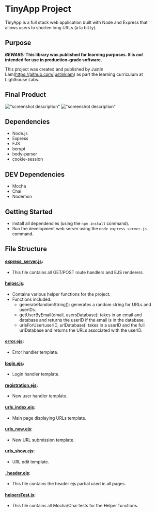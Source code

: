 # TinyApp Project

TinyApp is a full stack web application built with Node and Express that allows users to shorten long URLs (à la bit.ly).

## Purpose

**_BEWARE:_ This library was published for learning purposes. It is _not_ intended for use in production-grade software.**

This project was created and published by Justin Lam(https://github.com/justinklam) as part the learning curriculum at Lighthouse Labs. 

## Final Product

!["screenshot description"](#)
!["screenshot description"](#)

## Dependencies

- Node.js
- Express
- EJS
- bcrypt
- body-parser
- cookie-session

## DEV Dependencies
- Mocha
- Chai
- Nodemon

## Getting Started

- Install all dependencies (using the `npm install` command).
- Run the development web server using the `node express_server.js` command.

## File Structure
#### [**express_server.js**](https://github.com/justinklam/tinyapp/blob/master/express_server.js): 
* This file contains all GET/POST route handlers and EJS renderers.
#### [**helper.js**](https://github.com/justinklam/tinyapp/blob/master/helper.js):
* Contains various helper functions for the project.
* Functions included:
    * generateRandomString(): generates a random string for URLs and userIDs.
    * getUserByEmail(email, usersDatabase): takes in an email and database and returns the userID if the email is in the database.
    * urlsForUser(userID, urlDatabase): takes in a userID and the full urlDatabase and returns the URLs associated with the userID.
#### [**error.ejs**](https://github.com/justinklam/tinyapp/blob/master/views/error.ejs):
* Error handler template.
#### [**login.ejs**](https://github.com/justinklam/tinyapp/blob/master/views/login.ejs):
* Login handler template.
#### [**registration.ejs**](https://github.com/justinklam/tinyapp/blob/master/views/registration.ejs):
* New user handler template.
#### [**urls_index.ejs**](https://github.com/justinklam/tinyapp/blob/master/views/urls_index.ejs):
* Main page displaying URLs template.
#### [**urls_new.ejs**](https://github.com/justinklam/tinyapp/blob/master/views/urls_new.ejs):
* New URL submission template.
#### [**urls_show.ejs**](https://github.com/justinklam/tinyapp/blob/master/views/urls_show.ejs):
* URL edit template.
#### [**_header.ejs**](https://github.com/justinklam/tinyapp/blob/master/views/partials/_header.ejs):
* This file contains the header ejs partial used in all pages.
#### [**helpersTest.js**](https://github.com/justinklam/tinyapp/blob/master/test/helpersTest.js):
* This file contains all Mocha/Chai tests for the Helper functions.